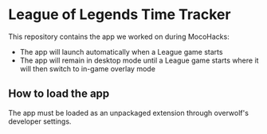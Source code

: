 # League of Legends Time Tracker

This repository contains the app we worked on during MocoHacks:

- The app will launch automatically when a League game starts
- The app will remain in desktop mode until a League game starts where it will then switch to in-game overlay mode

## How to load the app

The app must be loaded as an unpackaged extension through overwolf's developer settings.
